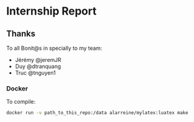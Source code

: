 # Internship Report

## Thanks
To all Bonit@s in specially to my team:
* Jérémy @jeremJR
* Duy @dtranquang
* Truc @tnguyen1

### Docker
To compile:
```bash
docker run -v path_to_this_repo:/data alarreine/mylatex:luatex make
```
